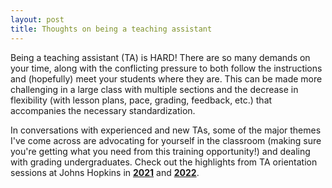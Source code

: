 ```yaml
---
layout: post
title: Thoughts on being a teaching assistant
---
```


Being a teaching assistant (TA) is HARD! There are so many demands on your time, along with the conflicting pressure to both follow the instructions and (hopefully) meet your students where they are. This can be made more challenging in a large class with multiple sections and the decrease in flexibility (with lesson plans, pace, grading, feedback, etc.) that accompanies the necessary standardization.

In conversations with experienced and new TAs, some of the major themes I've come across are advocating for yourself in the classroom (making sure you're getting what you need from this training opportunity!) and dealing with grading undergraduates. Check out the highlights from TA orientation sessions at Johns Hopkins in **[2021](https://twitter.com/saracarioscia/status/1430986468290220033?ref_src=twsrc%5Etfw)** and **[2022](https://twitter.com/saracarioscia/status/1491049080055021569?ref_src=twsrc%5Etfw)**.